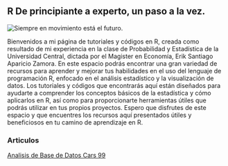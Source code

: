 
## R De principiante a experto, un paso a la vez.

![Siempre en movimiento está el futuro.](https://static.wikia.nocookie.net/esstarwars/images/d/d6/Yoda_SWSB.png)

Bienvenidos a mi página de tutoriales y códigos en R, creada como resultado de mi experiencia en la clase de Probabilidad y Estadística de la Universidad Central, dictada por el Magister en Economía, Erik Santiago Aparicio Zamora. En este espacio podrás encontrar una gran variedad de recursos para aprender y mejorar tus habilidades en el uso del lenguaje de programación R, enfocado en el análisis estadístico y la visualización de datos. Los tutoriales y códigos que encontrarás aquí están diseñados para ayudarte a comprender los conceptos básicos de la estadística y cómo aplicarlos en R, así como para proporcionarte herramientas útiles que podrás utilizar en tus propios proyectos. Espero que disfrutes de este espacio y que encuentres los recursos aquí presentados útiles y beneficiosos en tu camino de aprendizaje en R.


### **Articulos**   
[Analisis de Base de Datos Cars 99](./AnalisisCars99.md)

